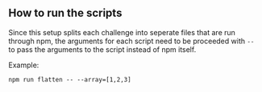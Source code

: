 ## How to run the scripts

Since this setup splits each challenge into seperate files that are run through npm, the arguments for each script need to be proceeded with `--` to pass the arguments to the script instead of npm itself.

Example:

```
npm run flatten -- --array=[1,2,3]
```
